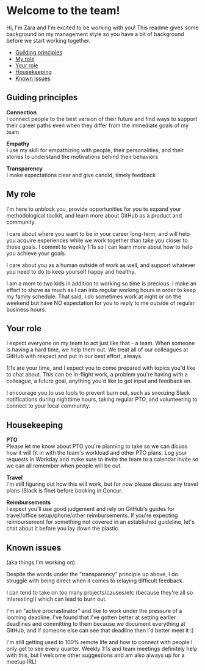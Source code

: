 # Welcome to the team!

Hi, I'm Zara and I'm excited to be working with you! This readme gives some background on my management style so you have a bit of background before we start working together.

- [Guilding principles](#guiding-principles)
- [My role](#my-role)
- [Your role](#your-role)
- [Housekeeping](#housekeeping)
- [Known issues](#known-issues)


## Guiding principles
**Connection**<br/>
I connect people to the best version of their future and find ways to support their career paths even when they differ from the immediate goals of my team

**Empathy**<br/>
I use my skill for empathizing with people, their personalities, and their stories to understand the motivations behind their behaviors

**Transparency**<br/>
I make expectations clear and give candid, timely feedback


## My role
I'm here to unblock you, provide opportunities for you to expand your methodological toolkit, and learn more about GitHub as a product and community. 

I care about where you want to be in your career long-term, and will help you acquire experiences while we work together than take you closer to those goals. I commit to weekly 1:1s so I can learn more about how to help you achieve your goals. 

I care about you as a human outside of work as well, and support whatever you need to do to keep yourself happy and healthy.

I am a mom to two kids in addition to working so time is precious. I make an effort to shove as much as I can into regular working hours in order to keep my family schedule. That said, I do sometimes work at night or on the weekend but have NO expectation for you to reply to me outside of regular business hours. 


## Your role
I expect everyone on my team to act just like that - a team. When someone is having a hard time, we help them out. We treat all of our colleagues at GitHub with respect and put in our best effort, always. 

1:1s are your time, and I expect you to come prepared with topics you'd like to chat about. This can be in-flight work, a problem you're having with a colleague, a future goal, anything you'd like to get input and feedback on.

I encourage you to use tools to prevent burn out, such as snoozing Slack notifications during nighttime hours, taking regular PTO, and volunteering to connect to your local community.


## Housekeeping
**PTO**<br/>
Please let me know about PTO you're planning to take so we can dicuss how it will fit in with the team's workload and other PTO plans. Log your requests in Workday and make sure to invite the team to a calendar invite so we can all remember when people will be out.

**Travel**<br/>
I'm still figuring out how this will work, but for now please discuss any travel plans (Slack is fine) before booking in Concur. 

**Reimbursements**<br/>
I expect you'll use good judgement and rely on GitHub's guides for travel/office setup/phone/other reimbursements. If you're expecting reimbursement for something not covered in an established guideline, let's chat about it before you lay down the plastic.


## Known issues
(aka things I'm working on)

Despite the words under the "transparency" principle up above, I do struggle with being direct when it comes to relaying difficult feedback. 

I can tend to take on too many projects/causes/etc (because they're all so interesting!) which can lead to burn out. 

I'm an "active procrastinator" and like to work under the pressure of a looming deadline. I've found that I've gotten better at setting earlier deadlines and committing to them because we document everything at GitHub, and if someone else can see that deadline then I'd better meet it :)

I'm still getting used to 100% remote life and how to connect with people I only get to see every quarter. Weekly 1:1s and team meetings definitely help with this, but I welcome other suggestions and am also always up for a meetup IRL!

